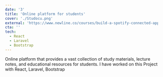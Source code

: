 ```yaml
---
date: '3'
title: 'Online platform for students'
cover: './Studocu.png'
external: 'https://www.newline.co/courses/build-a-spotify-connected-app'
cta: ''
tech:
  - React
  - Laravel
  - Bootstrap
---
```


Online platform that provides a vast collection of study materials, lecture notes, and educational resources for students.
I have worked on this Project with React, Laravel, Bootstrap
